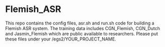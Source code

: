 # Flemish_ASR

This repo contains the config files, asr.sh and run.sh code for building a Flemish ASR system. The training data includes CGN_Flemish, CGN_Dutch and Jasmin_Flemish which are public available to researchers. Please put these files under your /egs2/YOUR_PROJECT_NAME.
